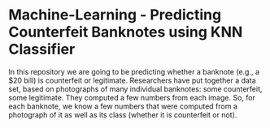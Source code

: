 # Machine-Learning - Predicting Counterfeit Banknotes using KNN Classifier
In this repository we are going to be predicting whether a banknote (e.g., a $20 bill) is counterfeit or legitimate. Researchers have put together a data set, based on photographs of many individual banknotes: some counterfeit, some legitimate. They computed a few numbers from each image. So, for each banknote, we know a few numbers that were computed from a photograph of it as well as its class (whether it is counterfeit or not).
